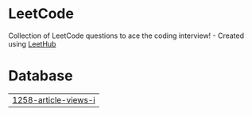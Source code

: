 # LeetCode
Collection of LeetCode questions to ace the coding interview! - Created using [LeetHub](https://github.com/QasimWani/LeetHub)


# Database
|  |
| ------- |
| [1258-article-views-i](https://github.com/SidGhatage/LeetCode/tree/master/1258-article-views-i) |